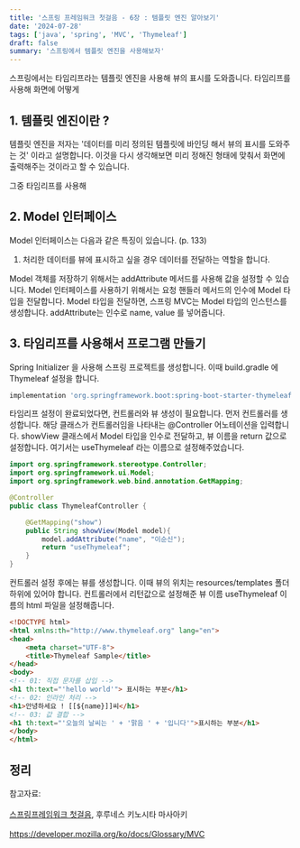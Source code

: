 ```yaml
---
title: '스프링 프레임워크 첫걸음 - 6장 : 템플릿 엔진 알아보기'
date: '2024-07-28'
tags: ['java', 'spring', 'MVC', 'Thymeleaf']
draft: false
summary: '스프링에서 템플릿 엔진을 사용해보자' 
---
```


스프링에서는 타임리프라는 템플릿 엔진을 사용해 뷰의 표시를 도와줍니다. 타임리프를 사용해 화면에 어떻게 

## 1. 템플릿 엔진이란 ?

템플릿 엔진을 저자는 '데이터를 미리 정의된 템플릿에 바인딩 해서 뷰의 표시를 도와주는 것' 이라고 설명합니다. 이것을 다시 생각해보면 미리 정해진 형태에 맞춰서 화면에 출력해주는 것이라고 할 수 있습니다.

그중 타임리프를 사용해 

## 2. Model 인터페이스

Model 인터페이스는 다음과 같은 특징이 있습니다. (p. 133)

1. 처리한 데이터를 뷰에 표시하고 싶을 경우 데이터를 전달하는 역할을 합니다.

Model 객체를 저장하기 위해서는 addAttribute 메서드를 사용해 값을 설정할 수 있습니다. Model 인터페이스를 사용하기 위해서는 요청 핸들러 메서드의 인수에 Model 타입을 전달합니다. Model 타입을 전달하면, 스프링 MVC는 Model 타입의 인스턴스를 생성합니다. addAttribute는 인수로 name, value 를 넣어줍니다.


## 3. 타임리프를 사용해서 프로그램 만들기

Spring Initializer 을 사용해 스프링 프로젝트를 생성합니다. 이때 build.gradle 에 Thymeleaf 설정을 합니다. 

```bash
implementation 'org.springframework.boot:spring-boot-starter-thymeleaf'
```

타임리프 설정이 완료되었다면, 컨트롤러와 뷰 생성이 필요합니다. 먼저 컨트롤러를 생성합니다. 해당 클래스가 컨트롤러임을 나타내는 @Controller 어노테이션을 입력합니다. showView 클래스에서 Model 타입을 인수로 전달하고, 뷰 이름을 return 값으로 설정합니다. 여기서는 useThymeleaf 라는 이름으로 설정해주었습니다.

```java
import org.springframework.stereotype.Controller;
import org.springframework.ui.Model;
import org.springframework.web.bind.annotation.GetMapping;

@Controller
public class ThymeleafController {

    @GetMapping("show")
    public String showView(Model model){
        model.addAttribute("name", "이순신");
        return "useThymeleaf";
    }
}
```

컨트롤러 설정 후에는 뷰를 생성합니다. 이때 뷰의 위치는 resources/templates 폴더 하위에 있어야 합니다. 컨트롤러에서 리턴값으로 설정해준 뷰 이름 useThymeleaf 이름의 html 파일을 설정해줍니다.

```html
<!DOCTYPE html>
<html xmlns:th="http://www.thymeleaf.org" lang="en">
<head>
    <meta charset="UTF-8">
    <title>Thymeleaf Sample</title>
</head>
<body>
<!-- 01: 직접 문자를 삽입 -->
<h1 th:text="'hello world'"> 표시하는 부분</h1>
<!-- 02: 인라인 처리 -->
<h1>안녕하세요 ! [[${name}]]씨</h1>
<!-- 03: 값 결합 -->
<h1 th:text="'오늘의 날씨는 ' + '맑음 ' + '입니다'">표시하는 부분</h1>
</body>
</html>
```


## 정리



참고자료: <br></br>[스프링프레임워크 첫걸음](https://www.aladin.co.kr/shop/wproduct.aspx?ItemId=301096602), 후루네스 키노시타 마사아키<br></br>https://developer.mozilla.org/ko/docs/Glossary/MVC
